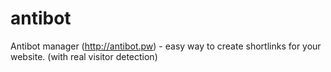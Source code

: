 # antibot
Antibot manager (http://antibot.pw) - easy way to create shortlinks for your website. (with real visitor detection)
